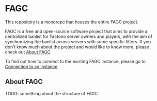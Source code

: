 # FAGC

This repository is a monorepo that houses the entire FAGC project.

FAGC is a free and open-source software project that aims to provide a centralized banlist for Factorio server owners and players, with the aim
of synchronizing the banlist across servers with some specific filters. If you don't know much about the project and would like to know more,
please check out [About FAGC](#about-fagc)

To find out how to connect to the existing FAGC instance, please go to [Connection to an instance](./getting-started/connect-to-instance.md)

## About FAGC

TODO: something about the structure of FAGC
